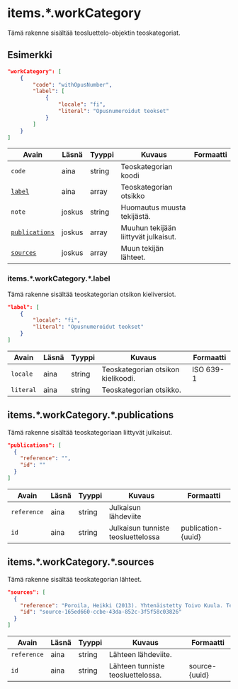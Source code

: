 # items.\*.workCategory

Tämä rakenne sisältää teosluettelo-objektin teoskategoriat.

## Esimerkki

```JSON
"workCategory": [
    {
        "code": "withOpusNumber",
        "label": [
            {
                "locale": "fi",
                "literal": "Opusnumeroidut teokset"
            }
        ]
    }
]
```

| Avain | Läsnä | Tyyppi | Kuvaus | Formaatti |
| --- | --- | --- | --- | --- |
| `code` | aina | string | Teoskategorian koodi  |   |
| [`label`](#itemsworkcategorylabel)  | aina | array | Teoskategorian otsikko | |
| `note` | joskus | string | Huomautus muusta tekijästä. | |
| [`publications`](#itemsworkcategorypublications) | joskus | array | Muuhun tekijään liittyvät julkaisut. | |
| [`sources`](#itemsworkcategorysources) | joskus | array | Muun tekijän lähteet. | |


### items.\*.workCategory.\*.label

Tämä rakenne sisältää teoskategorian otsikon kieliversiot.

```JSON
"label": [
    {
        "locale": "fi",
        "literal": "Opusnumeroidut teokset"
    }
]
```

| Avain | Läsnä | Tyyppi | Kuvaus | Formaatti |
| --- | --- | --- | --- | --- |
| `locale` | aina | string | Teoskategorian otsikon kielikoodi. | ISO 639-1 |
| `literal` | aina | string | Teoskategorian otsikko. | |

## items.\*.workCategory.\*.publications

Tämä rakenne sisältää teoskategoriaan liittyvät julkaisut.

```JSON
"publications": [
  {
    "reference": "",
    "id": ""
  }
]
```

| Avain | Läsnä | Tyyppi | Kuvaus | Formaatti |
| --- | --- | --- | --- | --- |
| `reference` | aina | string | Julkaisun lähdeviite | |
| `id` | aina | string | Julkaisun tunniste teosluettelossa | publication-{uuid} |

## items.\*.workCategory.\*.sources

Tämä rakenne sisältää teoskategorian lähteet.

```JSON
"sources": [
  {
    "reference": "Poroila, Heikki (2013). Yhtenäistetty Toivo Kuula. Teosten yhtenäistettyjen nimekkeiden ohjeluettelo. Helsinki, Suomen musiikkikirjastoyhdistys. Suomen musiikkikirjastoyhdistyksen julkaisusarja, 154. Toinen laitos, verkkoversio 1.0. ISBN 978-952-5363-53-1.",
    "id": "source-165ed660-ccbe-43da-852c-3f5f58c03826"
  }
]
```

| Avain | Läsnä | Tyyppi | Kuvaus | Formaatti |
| --- | --- | --- | --- | --- |
| `reference` | aina | string | Lähteen lähdeviite. | |
| `id` | aina | string | Lähteen tunniste teosluettelossa. | source-{uuid} |